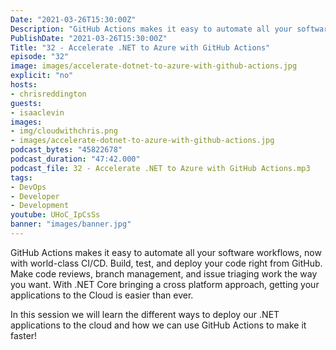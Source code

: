 ```yaml
---
Date: "2021-03-26T15:30:00Z"
Description: "GitHub Actions makes it easy to automate all your software workflows, now with world-class CI/CD. Build, test, and deploy your code right from GitHub. Make code reviews, branch management, and issue triaging work the way you want. With .NET Core bringing a cross platform approach, getting your applications to the Cloud is easier than ever. In this session we will learn the different ways to deploy our .NET applications to the cloud and how we can use GitHub Actions to make it faster!"
PublishDate: "2021-03-26T15:30:00Z"
Title: "32 - Accelerate .NET to Azure with GitHub Actions"
episode: "32"
image: images/accelerate-dotnet-to-azure-with-github-actions.jpg
explicit: "no"
hosts:
- chrisreddington
guests:
- isaaclevin
images:
- img/cloudwithchris.png
- images/accelerate-dotnet-to-azure-with-github-actions.jpg
podcast_bytes: "45822678"
podcast_duration: "47:42.000"
podcast_file: 32 - Accelerate .NET to Azure with GitHub Actions.mp3
tags:
- DevOps
- Developer
- Development
youtube: UHoC_IpCsSs
banner: "images/banner.jpg"
---
```

GitHub Actions makes it easy to automate all your software workflows, now with world-class CI/CD. Build, test, and deploy your code right from GitHub. Make code reviews, branch management, and issue triaging work the way you want. With .NET Core bringing a cross platform approach, getting your applications to the Cloud is easier than ever.

In this session we will learn the different ways to deploy our .NET applications to the cloud and how we can use GitHub Actions to make it faster!